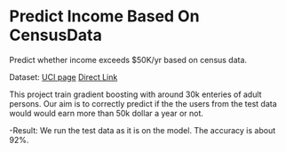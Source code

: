 # Predict Income Based On CensusData
Predict whether income exceeds $50K/yr based on census data.

Dataset: [UCI page](https://archive.ics.uci.edu/ml/datasets/Adult) [Direct Link](https://archive.ics.uci.edu/ml/machine-learning-databases/adult/)

This project train gradient boosting with around 30k enteries of adult persons. Our aim is to correctly predict if the the users from the test data would would earn more than 50k dollar a year or not.

-Result: We run the test data as it is on the model. The accuracy is about 92%. 


